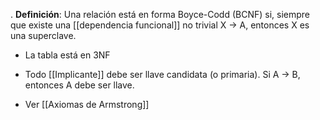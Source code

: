 .
**Definición**: Una relación está en forma Boyce-Codd (BCNF) si, siempre que existe una [[dependencia funcional]] no trivial X → A, entonces X es una superclave.

- La tabla está en 3NF
- Todo [[Implicante]] debe ser llave candidata (o primaria).  Si A → B, entonces A debe ser llave.

- Ver [[Axiomas de Armstrong]] 